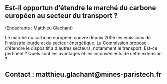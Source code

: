 ## Est-il opportun d’étendre le marché du carbone européen au secteur du transport ?

(Encadrants : Matthieu Glachant)

Le marché du carbone européen couvre depuis 2005 les émissions de
l'industrie lourde et du secteur énergétique. La Commission propose
d\'étendre le dispositif à d'autres secteurs, notamment le transport.
Est-ce pertinent ? Quels sont les avantages et les inconvénients de
cette extension ?

## Contact : matthieu.glachant\@mines-paristech.fr
